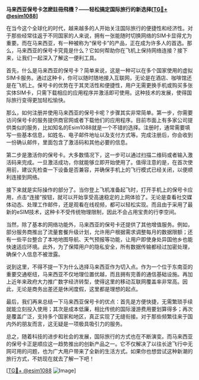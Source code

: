 **马来西亚保号卡怎麽註冊飛機？——轻松搞定国际旅行的新选择[[TG💪+ @esim1088](https://t.me/s/esim1088)]**

在当今这个全球化的时代，越来越多的人开始关注国际旅行的便捷性和经济性。对于那些经常往返于不同国家的人来说，拥有一张能随时切换网络的SIM卡显得尤为重要。而在马来西亚，有一种被称为“保号卡”的产品，正在成为许多人的首选。那么，马来西亚的保号卡究竟是什么？它如何帮助你在飞机上保持网络连接？接下来，让我们一起深入了解这一便利工具。

首先，什么是马来西亚的保号卡？简单来说，这是一种可以在多个国家使用的虚拟SIM卡服务。通过这种卡，你可以随时随地接入互联网，无论是在酒店、咖啡馆还是在飞机上。保号卡的优势在于其灵活性和便捷性，用户无需更换手机或购买多张实体SIM卡，只需下载相应的应用程序并激活即可使用。这种技术的发展，使得国际旅行变得更加轻松愉快。

那么，如何注册并使用马来西亚的保号卡呢？步骤其实非常简单。第一步，你需要访问保号卡的服务提供商官网或者下载他们的应用程序。目前市面上有多家公司提供类似的服务，比如知名的Esim1088就是一个不错的选择。注册时，通常需要填写一些基本信息，如姓名、电子邮件地址以及支付方式等。完成注册后，你会收到一份确认邮件，里面包含了激活码和其他必要的信息。

第二步是激活你的保号卡。大多数情况下，这一步可以通过扫描二维码或者输入激活码来完成。一旦激活成功，你就能够立即开始使用了。值得注意的是，在首次使用前，建议先检查一下设备是否兼容，并确保手机上的飞行模式已经关闭，以便顺利连接到网络。

接下来就是实际操作的部分了。当你登上飞机准备起飞时，打开手机上的保号卡应用，点击“连接”按钮，就可以开始享受高速稳定的上网体验了。无论是查看社交媒体动态、处理工作邮件，还是观看在线视频，都可以轻松实现。而且由于采用了最新的eSIM技术，这种卡不受传统物理限制，因此不会占用宝贵的行李空间。

当然，除了基本的网络功能外，马来西亚的保号卡还提供了其他增值服务。例如，部分服务商推出了流量套餐升级计划，允许用户根据需求调整每月的数据限额；还有一些平台整合了本地地图导航、天气预报等功能，让用户即使身处异国他乡也能快速适应环境。此外，为了保障用户的隐私安全，所有数据传输都经过加密处理，确保个人信息不被泄露。

说到这里，不得不提一下为什么选择马来西亚作为切入点。作为一个位于东南亚的重要交通枢纽，马来西亚不仅地理位置优越，而且拥有完善的通信基础设施。再加上近年来政府大力推广数字经济转型，使得这里的移动互联网覆盖率非常高。因此，无论是商务出差还是休闲度假，这里都是理想的起点。

最后，我们再来总结一下马来西亚保号卡的优点：首先是方便快捷，无需繁琐手续就能立刻投入使用；其次是成本低廉，相比传统的国际漫游费用要划算得多；再次是覆盖广泛，支持多个国家和地区，真正实现了无缝衔接。对于那些频繁往来于国内外的朋友而言，这无疑是一项极具吸引力的服务。

总之，随着科技的进步和社会的发展，国际旅行的方式也在不断演变。而马来西亚的保号卡正是顺应这一趋势推出的创新产品之一。它不仅解决了以往长途飞行中无网可用的问题，也为广大用户带来了全新的生活方式。如果你也想尝试这种新潮的旅行方式，不妨现在就去了解一下吧！

[[TG💪+ @esim1088](https://t.me/s/esim1088) ![Image](https://i.postimg.cc/4NQfJmqS/Snipaste-2025-05-13-00-14-12.png)]